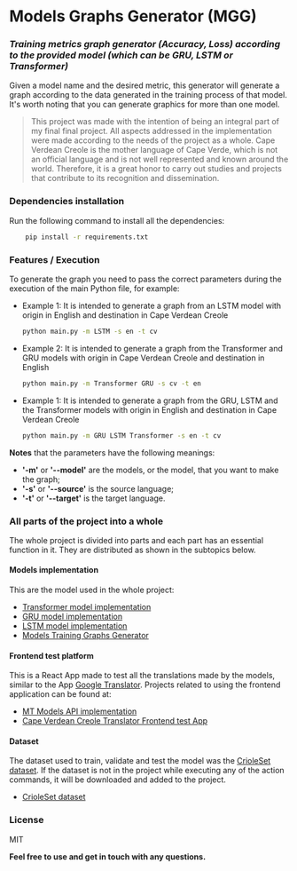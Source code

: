 # Models Graphs Generator (MGG)
### _Training metrics graph generator (Accuracy, Loss) according to the provided model (which can be GRU, LSTM or Transformer)_

Given a model name and the desired metric, this generator will generate a graph according to the data generated in the training process of that model. It's worth noting that you can generate graphics for more than one model.

> This project was made with the intention of being an integral part of my final final project.
> All aspects addressed in the implementation were made according to the needs of the project as a whole.
> Cape Verdean Creole is the mother language of Cape Verde, which is not an official language and is not well represented and known around the world. Therefore, it is a great honor to carry out studies and projects that contribute to its recognition and dissemination.

### Dependencies installation

Run the following command to install all the dependencies:

```sh
    pip install -r requirements.txt
```

### Features / Execution

To generate the graph you need to pass the correct parameters during the execution of the main Python file, for example:

- Example 1:
    It is intended to generate a graph from an LSTM model with origin in English and destination in Cape Verdean Creole
    ```sh
    python main.py -m LSTM -s en -t cv
    ```
- Example 2:
    It is intended to generate a graph from the Transformer and GRU models with origin in Cape Verdean Creole and destination in English
    ```sh
    python main.py -m Transformer GRU -s cv -t en
    ```
- Example 1:
    It is intended to generate a graph from the GRU, LSTM and the Transformer models with origin in English and destination in Cape Verdean Creole
    ```sh
    python main.py -m GRU LSTM Transformer -s en -t cv
    ```
**Notes** that the parameters have the following meanings:
- **'-m'** or **'--model'** are the models, or the model, that you want to make the graph;
- **'-s'** or **'--source'** is the source language;
- **'-t'** or **'--target'** is the target language.


### All parts of the project into a whole
The whole project is divided into parts and each part has an essential function in it.
They are distributed as shown in the subtopics below.


#### Models implementation
This are the model used in the whole project:

- [Transformer model implementation]
- [GRU model implementation]
- [LSTM model implementation]
- [Models Training Graphs Generator]


#### Frontend test platform
This is a React App made to test all the translations made by the models, similar to the App [Google Translator]. 
Projects related to using the frontend application can be found at:

- [MT Models API implementation]
- [Cape Verdean Creole Translator Frontend test App]


#### Dataset
The dataset used to train, validate and test the model was the [CrioleSet dataset].
If the dataset is not in the project while executing any of the action commands, it will be downloaded and added to the project.

- [CrioleSet dataset]

### License

MIT


**Feel free to use and get in touch with any questions.**

[//]: # (These are reference links used in the body of this note and get stripped out when the markdown processor does its job. There is no need to format nicely because it shouldn't be seen. Thanks SO - http://stackoverflow.com/questions/4823468/store-comments-in-markdown-syntax)

   [Transformer model implementation]: <https://github.com/robertocarlosmedina/attention-transformer-translator>
   [GRU model implementation]: <https://github.com/robertocarlosmedina/rnn-gru-attention-translator>
   [LSTM model implementation]: <https://github.com/robertocarlosmedina/rnn-lstm-translator>
   [MT Models API implementation]: <https://github.com/robertocarlosmedina/machine-translation-models-api>
   [CrioleSet dataset]: <https://github.com/robertocarlosmedina/crioleSet>
   [Cape Verdean Creole Translator Frontend test App]: <https://github.com/robertocarlosmedina/cv-creole-translator>
   [Models Training Graphs Generator]: <https://github.com/robertocarlosmedina/models-graphs-generator>
   [Google Translator]: <https://translate.google.com>
